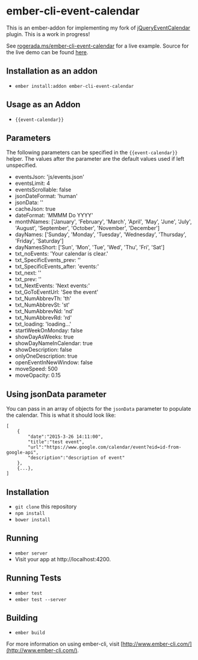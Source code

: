 # ember-cli-event-calendar

This is an ember-addon for implementing my fork of [jQueryEventCalendar](https://github.com/adamsrog/jQueryEventCalendar) plugin.  This is a work in progress!

See [rogerada.ms/ember-cli-event-calendar](http://rogerada.ms/ember-cli-event-calendar/) for a live example.  Source for the live demo can be found [here](https://github.com/adamsrog/event-calendar-example).

## Installation as an addon
* `ember install:addon ember-cli-event-calendar`

## Usage as an Addon
* `{{event-calendar}}`

## Parameters
The following parameters can be specified in the `{{event-calendar}}` helper.  The values after the parameter are the default values used if left unspecified.

* eventsJson: 'js/events.json'
* eventsLimit: 4
* eventsScrollable: false
* jsonDateFormat: 'human'
* jsonData: ''
* cacheJson: true
* dateFormat: 'MMMM Do YYYY'
* monthNames: ['January', 'February', 'March', 'April', 'May', 'June', 'July', 'August', 'September', 'October', 'November', 'December']
* dayNames: ['Sunday', 'Monday', 'Tuesday', 'Wednesday', 'Thursday', 'Friday', 'Saturday']
* dayNamesShort: ['Sun', 'Mon', 'Tue', 'Wed', 'Thu', 'Fri', 'Sat']
* txt_noEvents: 'Your calendar is clear.'
* txt_SpecificEvents_prev: ''
* txt_SpecificEvents_after: 'events:'
* txt_next: ''
* txt_prev: ''
* txt_NextEvents: 'Next events:'
* txt_GoToEventUrl: 'See the event'
* txt_NumAbbrevTh: 'th'
* txt_NumAbbrevSt: 'st'
* txt_NumAbbrevNd: 'nd'
* txt_NumAbbrevRd: 'rd'
* txt_loading: 'loading...'
* startWeekOnMonday: false
* showDayAsWeeks: true
* showDayNameInCalendar: true
* showDescription: false
* onlyOneDescription: true
* openEventInNewWindow: false
* moveSpeed: 500
* moveOpacity: 0.15

## Using jsonData parameter
You can pass in an array of objects for the `jsonData` parameter to populate the calendar.  This is what it should look like:
```
[
	{
		"date":"2015-3-26 14:11:00",
		"title":"test event",
		"url":"https://www.google.com/calendar/event?eid=id-from-google-api",
		"description":"description of event"
	},
	{...},
]
```

## Installation

* `git clone` this repository
* `npm install`
* `bower install`

## Running

* `ember server`
* Visit your app at http://localhost:4200.

## Running Tests

* `ember test`
* `ember test --server`

## Building

* `ember build`

For more information on using ember-cli, visit [http://www.ember-cli.com/](http://www.ember-cli.com/).
